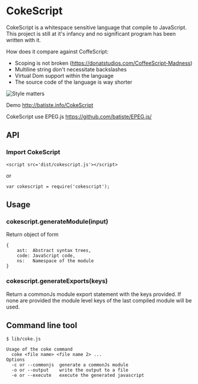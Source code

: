 # CokeScript

CokeScript is a whitespace sensitive language that compile to JavaScript. This project is still at it's infancy and no significant program has been written with it.

How does it compare against CoffeScript:

  - Scoping is not broken (https://donatstudios.com/CoffeeScript-Madness)
  - Multiline string don't necessitate backslashes
  - Virtual Dom support within the language
  - The source code of the language is way shorter

![Style matters](https://raw.githubusercontent.com/batiste/CokeScript/master/css/eg-coke.png)

Demo http://batiste.info/CokeScript

CokeScript use EPEG.js https://github.com/batiste/EPEG.js/

## API

### Import CokeScript

    <script src='dist/cokescript.js'></script>

or

    var cokescript = require('cokescript');

## Usage

### cokescript.generateModule(input)

Return object of form

    {
        ast:  Abstract syntax trees,
        code: JavaScript code,
        ns:   Namespace of the module
    }

### cokescript.generateExports(keys)

Return a commonJs module export statement with the keys provided. If none are provided
the module level keys of the last compiled module will be used.

## Command line tool

    $ lib/coke.js

    Usage of the coke command
      coke <file name> <file name 2> ...
    Options
      -c or --commonjs  generate a commonJs module
      -o or --output    write the output to a file
      -e or --execute   execute the generated javascript
